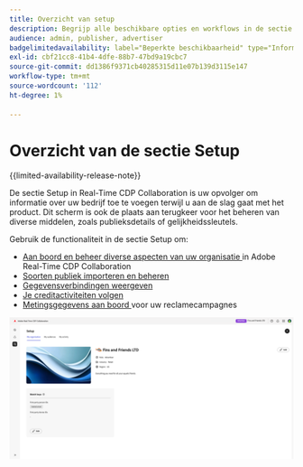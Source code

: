```yaml
---
title: Overzicht van setup
description: Begrijp alle beschikbare opties en workflows in de sectie setup van Adobe Real-Time CDP Collaboration
audience: admin, publisher, advertiser
badgelimitedavailability: label="Beperkte beschikbaarheid" type="Informative" url="https://helpx.adobe.com/legal/product-descriptions/real-time-customer-data-platform-collaboration.html newtab=true"
exl-id: cbf21cc8-41b4-4dfe-88b7-47bd9a19cbc7
source-git-commit: dd1386f9371cb40285315d11e07b139d3115e147
workflow-type: tm+mt
source-wordcount: '112'
ht-degree: 1%

---
```


# Overzicht van de sectie Setup

{{limited-availability-release-note}}

De sectie Setup in Real-Time CDP Collaboration is uw opvolger om informatie over uw bedrijf toe te voegen terwijl u aan de slag gaat met het product. Dit scherm is ook de plaats aan terugkeer voor het beheren van diverse middelen, zoals publieksdetails of gelijkheidssleutels.

Gebruik de functionaliteit in de sectie Setup om:

* [ Aan boord en beheer diverse aspecten van uw organisatie ](/help/guide/setup/onboard-organization.md) in Adobe Real-Time CDP Collaboration
* [Soorten publiek importeren en beheren](/help/guide/setup/onboard-audiences.md)
* [Gegevensverbindingen weergeven](/help/guide/setup/manage-data-connection.md)
* [Je creditactiviteiten volgen](/help/guide/setup/my-activity.md)
* [ Metingsgegevens aan boord ](/help/guide/setup/onboard-measurement-data.md) voor uw reclamecampagnes

<!--

* [Import and manage identity crosswalks](/help/guide/setup/identity-crosswalk.md) *(not part of the beta release)*

-->

![ pagina van de Opstelling ](/help/assets/setup/setup-page.png)
